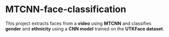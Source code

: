 # MTCNN-face-classification
This project extracts faces from a **video** using **MTCNN** and classifies **gender** and **ethnicity** using a **CNN model** trained on the **UTKFace dataset**.
